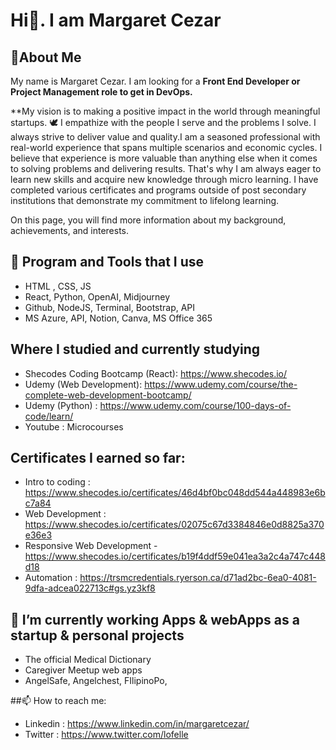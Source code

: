 # Hi👋. I am Margaret Cezar

## 🔖About Me 

My name is Margaret Cezar.  I am looking for a **Front End Developer or Project Management role to get in DevOps.**

**My  vision is to making a positive impact in the world through meaningful startups. 🕊️
I empathize with the people I serve and the problems I solve. I always strive to deliver value and quality.I am a seasoned professional with real-world experience that spans multiple scenarios and economic cycles. I believe that experience is more valuable than anything else when it comes to solving problems and delivering results. That's why I am always eager to learn new skills and acquire new knowledge through micro learning. I have completed various certificates and programs outside of post secondary institutions that demonstrate my commitment to lifelong learning. 

On this page, you will find more information about my background, achievements, and interests.

## 🌱 Program and Tools that I use
* HTML , CSS, JS 
* React, Python, OpenAI, Midjourney
* Github, NodeJS, Terminal, Bootstrap, API
* MS Azure, API, Notion, Canva, MS Office 365

## Where I studied and currently studying
* Shecodes Coding Bootcamp (React):  https://www.shecodes.io/
* Udemy (Web Development): https://www.udemy.com/course/the-complete-web-development-bootcamp/
* Udemy (Python) : https://www.udemy.com/course/100-days-of-code/learn/
* Youtube : Microcourses

## Certificates I earned so far:
* Intro to coding : https://www.shecodes.io/certificates/46d4bf0bc048dd544a448983e6bc7a84
* Web Development : https://www.shecodes.io/certificates/02075c67d3384846e0d8825a370e36e3
* Responsive Web Development  - https://www.shecodes.io/certificates/b19f4ddf59e041ea3a2c4a747c448d18
* Automation : https://trsmcredentials.ryerson.ca/d71ad2bc-6ea0-4081-9dfa-adcea022713c#gs.yz3kf8

## 🔭 I’m currently working Apps & webApps as a startup & personal projects 
* The official Medical Dictionary
* Caregiver Meetup web apps
* AngelSafe, Angelchest, FIlipinoPo,

##📫 How to reach me: 

* Linkedin : https://www.linkedin.com/in/margaretcezar/
* Twitter : https://www.twitter.com/lofelle


